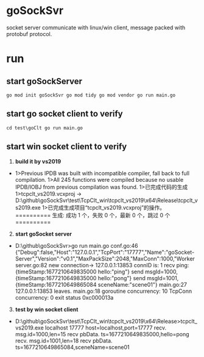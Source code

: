 # goSockSvr
socket server communicate with linux/win client, message packed with protobuf protocol.

# run
## start goSockServer
`
go mod init goSockSvr
go mod tidy
go mod vendor
go run main.go
`

## start go socket client to verify
`
cd test\goClt
go run main.go
`

## start win socket client to verify
1. **build it by vs2019**
* 1>Previous IPDB was built with incompatible compiler, fall back to full compilation.
1>All 245 functions were compiled because no usable IPDB/IOBJ from previous compilation was found.
1>已完成代码的生成
1>tcpclt_vs2019.vcxproj -> D:\github\goSockSvr\test\TcpClt_win\tcpclt_vs2019\x64\Release\tcpclt_vs2019.exe
1>已完成生成项目“tcpclt_vs2019.vcxproj”的操作。
========== 生成: 成功 1 个，失败 0 个，最新 0 个，跳过 0 个 ==========

2. **start goSocket server**
* D:\github\goSockSvr>go run main.go
conf.go:46 {"Debug":false,"Host":"127.0.0.1","TcpPort":"17777","Name":"goSocket-Server","Version":"v0.1","MaxPackSize":2048,"MaxConn":1000,"Worker
server.go:82 new connection-> 127.0.0.1:13853 connID is: 1
recv ping:{timeStamp:1677210649835000 hello:"ping"}
send msgId=1000,{timeStamp:1677210649835000 hello:"pong"}
send msgId=1001,{timeStamp:1677210649865084 sceneName:"scene01"}
main.go:27 127.0.0.1:13853 leaves.
main.go:18 goroutine concurrency: 10    TcpConn concurrency: 0
exit status 0xc000013a

3. **test by win socket client**
* D:\github\goSockSvr\test\TcpClt_win\tcpclt_vs2019\x64\Release>tcpclt_vs2019.exe localhost 17777
host=localhost,port=17777
recv. msg.id=1000,len=15
recv pbData. ts=1677210649835000,hello=pong
recv. msg.id=1001,len=18
recv pbData. ts=1677210649865084,sceneName=scene01


